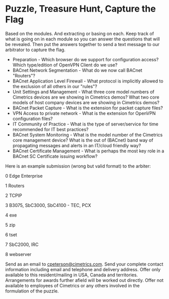 # Puzzle, Treasure Hunt, Capture the Flag
Based on the modules. And extracting or basing on each. Keep track of what is going on in each module so you can answer the questions that will be revealed. Then put the answers together to send a text message to our arbitrator to capture the flag.
* Preparation - Which browser do we support for configuration access?
  Which type/edition of OpenVPN Client do we use?
* BACnet Network Segmentation - What do we now call BACnet "Routers"?
* BACnet Application Level Firewall - What protocol is implicitly allowed to the exclusion of all others in our "rules"?
* Unit Settings and Management - What three core model numbers of Cimetrics devices are we showing in Cimetrics demos? What two core models of host company devices are we showing in Cimetrics demos?
* BACnet Packet Capture - What is the extension for packet capture files?
* VPN Access to private network - What is the extension for OpenVPN configuration files?
* IT Community of Practice - What is the type of server/service for time recommended for IT best practices?
* BACnet System Monitoring - What is the model number of the Cimetrics core management device? What is the out of (BACnet) band way of propagating messages and alerts in an IT/cloud friendly way? 
* BACnet Certificate Management - What is perhaps the most key role in a BACnet SC Certificate issuing workflow?

Here is an example submission (wrong but valid format) to the arbiter:

0 Edge Enterprise

1 Routers

2 TCPIP

3 B3075, SbC3000, SbC4100 - TEC, PCX

4 exe

5 zip

6 tset

7 SbC2000, IRC

8 webserver

Send as an email to cpeterson@cimetrics.com.
Send your complete contact information including email and telephone and delivery address.
Offer only available to this resident/mailing in USA, Canada and territories. Arrangements for awards further afield will be worked out directly. Offer not available to employees of Cimetrics or any others involved in the formulation of the puzzle.


  
<!--- Hidden in comments
* Preparation - Which browser do we support for configuration access? ALL
Which Type of OpenVPN Client do we use: Community 
* BACnet Network Segmentation - In a BIP to BSC BNSD what needs to be different for each interface : BACnet Network Number(an dDevice ID and name) What do we now call a BACnet Router?
* BACnet Application Level Firewall - What the implicit and immutable firewall rule for Cimetrics BNSD?
What is the only TCPIP protocol it can pass?
* Unit Monitoring 
* BACnet Certificate Management - What are three key roles in BACnet SC : Hub, CA, Devices
What ius perhaps the most key role in a BACnet SC Certificate issuing workflow? 
* BACnet Packet Capture - What is the filter rule for BACnet
* VPN Access to private network - How long is teh B3075 default for an Insecure .ovpn set of credentials
* Adheres to IT Best Practices  - Are broadcasts between subnets generally supported between modern iT subnets?
How are BACnet inter TCPIP subnet brodcatss gnereally handled?
What if you want limited broadcats from subordinate subntes to more global subnets? (Use a _____ BDT)
Does SC use broadcast? In what sense?
Where do IT shops want you to get the time? What service/server?



-->
  

